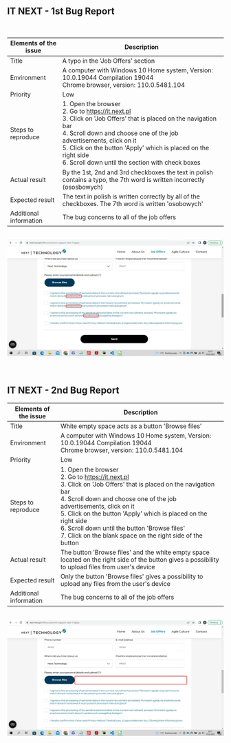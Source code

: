 ## IT NEXT - 1st Bug Report

<br>

| Elements of the issue | Description |
| -------------------------------- |  -------------------------------- |
| Title | A typo in the 'Job Offers' section |
| Environment | A computer with Windows 10 Home system, Version: 10.0.19044 Compilation 19044 <br> Chrome browser, version: 110.0.5481.104 |
| Priority	| Low |
| Steps to reproduce | 1. Open the browser <br> 2. Go to https://it.next.pl <br> 3. Click on 'Job Offers' that is placed on the navigation bar <br> 4. Scroll down and choose one of the job advertisements, click on it <br> 5. Click on the button 'Apply' which is placed on the right side <br> 6. Scroll down until the section with check boxes |
| Actual result | By the 1st, 2nd and 3rd checkboxes the text in polish contains a typo, the 7th word is written incorrectly (ososbowych) |
| Expected result |	The text in polish is written correctly by all of the checkboxes. The 7th word is written 'osobowych' |
| Additional information | The bug concerns to all of the job offers |
<br>

<img src="img/next-1.jpg">
<br><br><br>

## IT NEXT - 2nd Bug Report


| Elements of the issue | Description |
| -------------------------------- |  -------------------------------- |
| Title | White empty space acts as a button 'Browse files' |
| Environment | A computer with Windows 10 Home system, Version: 10.0.19044 Compilation 19044 <br> Chrome browser, version: 110.0.5481.104 |
| Priority	| Low |
| Steps to reproduce | 1. Open the browser <br> 2. Go to https://it.next.pl <br> 3. Click on 'Job Offers' that is placed on the navigation bar <br> 4. Scroll down and choose one of the job advertisements, click on it <br> 5. Click on the button 'Apply' which is placed on the right side <br> 6. Scroll down until the button 'Browse files' <br> 7. Click on the blank space on the right side of the button |
| Actual result | The button 'Browse files' and the white empty space located on the right side of the button gives a possibility to upload files from user's device |
| Expected result |	Only the button 'Browse files' gives a possibility to upload any files from the user's device |
| Additional information | The bug concerns to all of the job offers |
<br>

<img src="img/next-2.jpg">